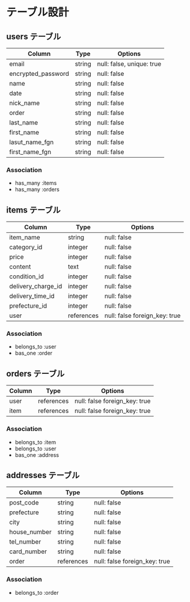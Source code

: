 # テーブル設計

## users テーブル

| Column             | Type       | Options                        |
| ------------------ | ------     | --------------------------     |
| email              | string     | null: false, unique: true      |
| encrypted_password | string     | null: false                    |
| name               | string     | null: false                    |
| date               | string     | null: false                    |
| nick_name          | string     | null: false                    |
| order              | string     | null: false                    |
| last_name          | string     | null: false                    |
| first_name         | string     | null: false                    |
| lasut_name_fgn     | string     | null: false                    |
| first_name_fgn     | string     | null: false                    |




### Association

- has_many :items
- has_many :orders



## items テーブル

| Column            | Type       | Options                        |
| -----------       | ---------- | ------------------------------ |
| item_name         | string     | null: false                    |
| category_id       | integer    | null: false                    |
| price             | integer    | null: false                    |
| content           | text       | null: false                    |
| condition_id      | integer    | null: false                    |
| delivery_charge_id| integer    | null: false                    |
| delivery_time_id  | integer    | null: false                    |
| prefecture_id     | integer    | null: false                    |
| user              | references | null: false  foreign_key: true |
### Association

- belongs_to :user
- bas_one :order



## orders テーブル

| Column        | Type       | Options                        |
| ----------    | ---------- | ------------------------------ | 
| user          | references | null: false  foreign_key: true |
| item          | references | null: false  foreign_key: true |
### Association

- belongs_to :item
- belongs_to :user
- bas_one    :address

## addresses テーブル

| Column           | Type       | Options                        |
| ----------       | ---------- | ------------------------------ |
| post_code        | string     | null: false                    |
| prefecture       | string     | null: false                    |
| city             | string     | null: false                    |
| house_number     | string     | null: false                    |
| tel_number       | string     | null: false                    |
| card_number      | string     | null: false                    |
| order            | references | null: false  foreign_key: true |
### Association

- belongs_to :order


